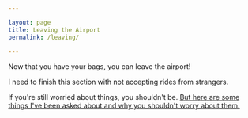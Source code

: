 ```yaml
---

layout: page
title: Leaving the Airport
permalink: /leaving/

---
```


Now that you have your bags, you can leave the airport!

I need to finish this section with not accepting rides from strangers.

If you're still worried about things, you shouldn't be. [But here are some things I've been asked about and why you shouldn't worry about them.](/worries/)